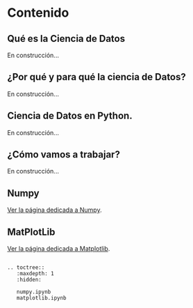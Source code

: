 # Contenido 

## Qué es la Ciencia de Datos

En construcción...

## ¿Por qué y para qué la ciencia de Datos?

En construcción...

## Ciencia de Datos en Python.

En construcción...

## ¿Cómo vamos a trabajar?

En construcción...

## Numpy

[Ver la página dedicada a Numpy](numpy.ipynb).

## MatPlotLib

[Ver la página dedicada a Matplotlib](matplotlib.ipynb).

```{eval-rst}

.. toctree::
   :maxdepth: 1
   :hidden:

   numpy.ipynb
   matplotlib.ipynb

```
